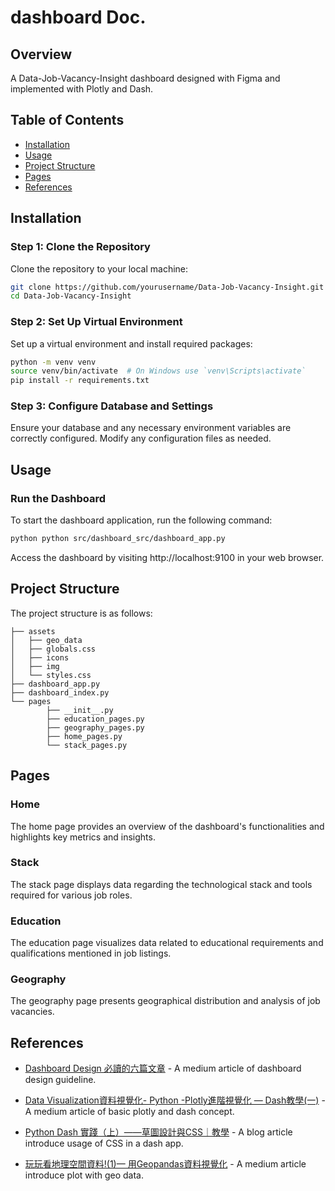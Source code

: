 # dashboard Doc.
## Overview
A Data-Job-Vacancy-Insight dashboard designed with Figma and implemented with Plotly and Dash.

## Table of Contents

- [Installation](#installation)
- [Usage](#usage)
- [Project Structure](#project-structure)
- [Pages](#pages)
- [References](#references)

## Installation

### Step 1: Clone the Repository
Clone the repository to your local machine:
```bash
git clone https://github.com/yourusername/Data-Job-Vacancy-Insight.git
cd Data-Job-Vacancy-Insight
```

### Step 2: Set Up Virtual Environment
Set up a virtual environment and install required packages:

```bash
python -m venv venv
source venv/bin/activate  # On Windows use `venv\Scripts\activate`
pip install -r requirements.txt
```

### Step 3: Configure Database and Settings
Ensure your database and any necessary environment variables are correctly configured. Modify any configuration files as needed.

## Usage

### Run the Dashboard

To start the dashboard application, run the following command:

```bash
python python src/dashboard_src/dashboard_app.py
```
Access the dashboard by visiting http://localhost:9100 in your web browser.

## Project Structure

The project structure is as follows:
```
├── assets
│   ├── geo_data
│   ├── globals.css
│   ├── icons
│   ├── img
│   └── styles.css
├── dashboard_app.py
├── dashboard_index.py
└── pages
        ├── __init__.py
        ├── education_pages.py
        ├── geography_pages.py
        ├── home_pages.py
        └── stack_pages.py
```

## Pages

### Home
The home page provides an overview of the dashboard's functionalities and highlights key metrics and insights.

### Stack
The stack page displays data regarding the technological stack and tools required for various job roles.

### Education
The education page visualizes data related to educational requirements and qualifications mentioned in job listings.

### Geography
The geography page presents geographical distribution and analysis of job vacancies.

## References
- [Dashboard Design 必讀的六篇文章](https://yvonne-chiu.medium.com/%E6%96%B0%E6%89%8B%E4%B8%8A%E8%B7%AF-dashboard-design-%E5%BF%85%E8%AE%80%E7%9A%84%E5%85%AD%E7%AF%87%E6%96%87%E7%AB%A0-c2c4f8e82179) - A medium article of dashboard design guideline.

- [Data Visualization資料視覺化- Python -Plotly進階視覺化 — Dash教學(一)](https://chwang12341.medium.com/data-visualization%E8%B3%87%E6%96%99%E8%A6%96%E8%A6%BA%E5%8C%96-python-plotly%E9%80%B2%E9%9A%8E%E8%A6%96%E8%A6%BA%E5%8C%96-dash%E6%95%99%E5%AD%B8-%E4%B8%80-c087c0008b78) - A medium article of basic plotly and dash concept.

- [Python Dash 實踐（上）——草圖設計與CSS｜教學](https://www.bianalyst-gt.com/post/python-dash-%E5%AF%A6%E8%B8%90%EF%BC%88%E4%B8%8A%EF%BC%89-%E8%8D%89%E5%9C%96%E8%A8%AD%E8%A8%88%E8%88%87css-%E6%95%99%E5%AD%B8) - A blog article introduce usage of CSS in a dash app.

- [玩玩看地理空間資料!(1)— 用Geopandas資料視覺化](https://medium.com/@fearless_fusion_snake_755/%E7%8E%A9%E7%8E%A9%E7%9C%8B%E5%9C%B0%E7%90%86%E7%A9%BA%E9%96%93%E8%B3%87%E6%96%99-1-%E7%94%A8geopandas%E8%B3%87%E6%96%99%E8%A6%96%E8%A6%BA%E5%8C%96-017c56e94730) - A medium article introduce plot with geo data.
